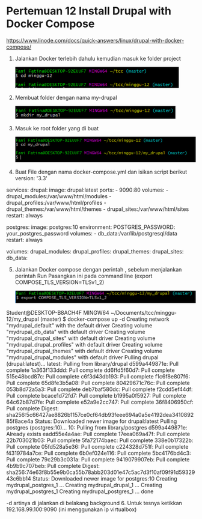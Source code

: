 # Pertemuan 12 Install Drupal with Docker Compose

https://www.linode.com/docs/quick-answers/linux/drupal-with-docker-compose/

1. Jalankan Docker terlebih dahulu kemudian masuk ke folder project
   
   ![00](gambar/1.PNG)
   
2. Membuat folder dengan nama my-drupal

   ![00](gambar/2.PNG)
	
3. Masuk ke root folder yang di buat

   ![00](gambar/3.PNG)

4. Buat File dengan nama docker-compose.yml dan isikan script berikut
version: '3.3'

services:
  drupal:
    image: drupal:latest
    ports:
      - 9090:80
    volumes:
      - drupal_modules:/var/www/html/modules
      - drupal_profiles:/var/www/html/profiles
      - drupal_themes:/var/www/html/themes
      - drupal_sites:/var/www/html/sites
    restart: always

  postgres:
    image: postgres:10
    environment:
      POSTGRES_PASSWORD: your_postgres_password
    volumes:
        - db_data:/var/lib/postgresql/data
    restart: always

volumes:
  drupal_modules:
  drupal_profiles:
  drupal_themes:
  drupal_sites:
  db_data:


5. Jalankan Docker compose dengan perintah , sebelum menjalankan perintah Run Pasangkan ini pada command line (export COMPOSE_TLS_VERSION=TLSv1_2)

   ![00](gambar/4.PNG)

Student@DESKTOP-B8ACH4F MINGW64 ~/Documents/tcc/minggu-12/my_drupal (master)
$ docker-compose up -d
Creating network "mydrupal_default" with the default driver
Creating volume "mydrupal_db_data" with default driver
Creating volume "mydrupal_drupal_sites" with default driver
Creating volume "mydrupal_drupal_profiles" with default driver
Creating volume "mydrupal_drupal_themes" with default driver
Creating volume "mydrupal_drupal_modules" with default driver
Pulling drupal (drupal:latest)...
latest: Pulling from library/drupal
d599a449871e: Pull complete
1a363f133ddd: Pull complete
dd6ffd5f60d7: Pull complete
515e48bcd87c: Pull complete
c6f3d43db193: Pull complete
f1c6f8e807f6: Pull complete
65d8fe3b5a08: Pull complete
80429671c76c: Pull complete
053b8d72a5a3: Pull complete
deb7baf580dc: Pull complete
f2cdd5ef44df: Pull complete
bcace1d72fd7: Pull complete
b1995a0f5927: Pull complete
64c62b87d7fe: Pull complete
e52a9e2cc747: Pull complete
36f8406950cf: Pull complete
Digest: sha256:5c66427ae8826b1157ce0cf64db93feee694a0a5e4192dea341089285f8ace4a
Status: Downloaded newer image for drupal:latest
Pulling postgres (postgres:10)...
10: Pulling from library/postgres
d599a449871e: Already exists
eadd55e4a4ae: Pull complete
17eea069a47f: Pull complete
22b703021b03: Pull complete
5fa72174baec: Pull complete
338e0b17322b: Pull complete
05fd528a5e36: Pull complete
c224328d751f: Pull complete
f4319784a7ce: Pull complete
6b0ef024e116: Pull complete
5bc4176bd4c3: Pull complete
79c29b3c031a: Pull complete
9419079907eb: Pull complete
4b9b9c707beb: Pull complete
Digest: sha256:74e63f8b55e9b0ca55b78abb203d01e47c5ac7d3f10af09f91d5932943c6bb14
Status: Downloaded newer image for postgres:10
Creating mydrupal_postgres_1 ...
Creating mydrupal_drupal_1 ...
Creating mydrupal_postgres_1
Creating mydrupal_postgres_1 ... done


-d artinya di jalankan di belakang background
6. Untuk tesnya ketikkan 192.168.99.100:9090 (ini menggunakan ip virtualbox)



